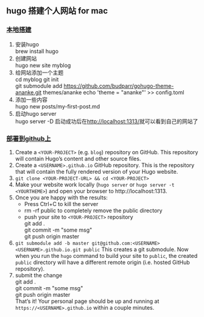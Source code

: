 ## hugo 搭建个人网站 for mac

### [本地搭建](https://gohugo.io/getting-started/quick-start/)
1. 安装hugo  
   brew install hugo
2. 创建网站  
   hugo new site myblog
3. 给网站添加一个主题  
   cd myblog
   git init  
   git submodule add https://github.com/budparr/gohugo-theme-ananke.git themes/ananke
   echo 'theme = "ananke"' >> config.toml
4. 添加一些内容  
   hugo new posts/my-first-post.md
5. 启动hugo server  
   hugo server -D
   启动成功后在[http://localhost:1313/](http://localhost:1313/)就可以看到自己的网站了

### [部署到github上](https://gohugo.io/hosting-and-deployment/hosting-on-github/)      
1. Create a `<YOUR-PROJECT>` (e.g. `blog`) repository on GitHub. This repository will contain Hugo’s content and other source files.
2. Create a `<USERNAME>.github.io` GitHub repository. This is the repository that will contain the fully rendered version of your Hugo website.
3. `git clone <YOUR-PROJECT-URL> && cd <YOUR-PROJECT>`
4. Make your website work locally (`hugo server` or `hugo server -t <YOURTHEME>`) and open your browser to http://localhost:1313.
5. Once you are happy with the results:  
    * Press Ctrl+C to kill the server
    * rm -rf public to completely remove the public directory  
    * push your site to `<YOUR-PROJECT>` repository  
       git add .    
       git commit -m "some msg"    
       git push origin master    
6. `git submodule add -b master git@github.com:<USERNAME><USERNAME>.github.io.git public`
  This creates a git submodule. Now when you run the `hugo` command to build your site to `public`, the created `public` directory will have a different remote origin (i.e. hosted GitHub repository).
7. submit the change  
    git add .    
    git commit -m "some msg"    
    git push origin master    
    That’s it! Your personal page should be up and running at `https://<USERNAME>.github.io` within a couple minutes.
